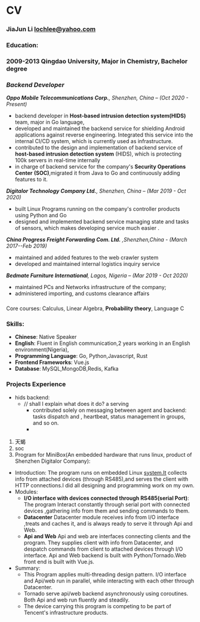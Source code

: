 # CV

### JiaJun Li  [lochlee@yahoo.com](mailto:lochlee@yahoo.com)

### Education:

### 2009-2013 Qingdao University, Major in Chemistry, Bachelor degree

### *Backend Developer*

***Oppo Mobile Telecommunications Corp.**, Shenzhen, China – (Oct 2020 - Present)*

- backend developer in **Host-based intrusion detection system(HIDS)** team, major in Go language,
- developed and maintained the backend service for shielding Android applications against reverse engineering. Integrated this service into the internal CI/CD system, which is currently used as infrastructure.
- contributed to the design and implementation of backend service of **host-based intrusion detection system** (HIDS), which is protecting 100k servers in real-time internally
- in charge of backend service for the company's **Security Operations Center** **(SOC)**,migrated it from Java to Go and continuously adding features to it.

***Digitalor Technology Company Ltd.**, Shenzhen, China – (Mar 2019 - Oct 2020)*

- built Linux Programs running on the company's controller products using Python and Go
- designed and implemented backend service managing state and tasks of sensors, which makes developing service much easier .

***China Progress Freight Forwarding Com. Ltd.** ,Shenzhen,China - (March 2017--Feb 2019)*

- maintained and added features to the web crawler system
- developed and maintained internal logistics inquiry service

 ***Bedmate Furniture International**, Lagos, Nigeria – (Mar 2019 - Oct 2020)*

- maintained PCs and Networks infrastructure of the company;
- administered importing, and customs clearance affairs

### 

Core courses: Calculus, Linear Algebra, **Probability theory**, Language C

### Skills:

- **Chinese**: Native Speaker
- **English**: Fluent in English communication,2 years working in an English environment(Nigeria),
- **Programming Language**: Go, Python,Javascript, Rust
- **Frontend Frameworks**: Vue.js
- **Database**: MySQL,MongoDB,Redis, Kafka

### Projects Experience

- hids backend:
    - // shall I explain what does it do?  a serving
        - contributed solely on messaging between agent and backend: tasks dispatch and ,  heartbeat, status management in  groups, and so on.
        - 
1. 天蝎
2. soc
3. Program for MiniBox(An embedded hardware that runs linux, product of Shenzhen Digitalor Company):
- Introduction: The program runs on embedded Linux [system.It](http://system.it/) collects info from attached devices (through RS485),and serves the client with HTTP connections.I did all designing and programming work on my own.
- Modules:
    - **I/O interface with devices connected through RS485(serial Port)**:
    The program Interact constantly through serial port with connected devices ,gathering info from them and sending commands to them.
    - **Datacenter**
    Datacenter module receives info from I/O interface ,treats and caches it, and is always ready to serve it through Api and Web.
    - **Api and Web**
    Api and web are interfaces connecting clients and the program. They supplies client with info from Datacenter, and despatch commands from client to attached devices through I/O interface. Api and Web backend is built with Python/Tornado.Web front end is built with Vue.js.
- Summary:
    - This Program applies multi-threading design pattern. I/O interface and Api/web run in parallel, while interacting with each other through Datacenter.
    - Tornado serve api/web backend asynchronously using coroutines. Both Api and web run fluently and steadily.
    - The device carrying this program is competing to be part of Tencent's infrastructure products.